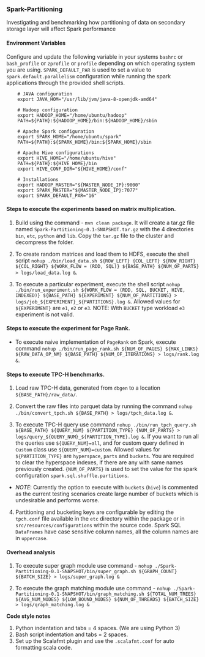 ### Spark-Partitioning

Investigating and benchmarking how partitioning of data on secondary storage layer will affect Spark performance

#### Environment Variables

Configure and update the following variable in your systems `bashrc` or `bash_profile` 
or `zprofile` or `profile` depending on which operating system you are using. 
`SPARK_DEFAULT_PAR` is used to set a value to `spark.default.parallelism` configuration 
while running the spark applications through the provided shell scripts.

        # JAVA configuration
        export JAVA_HOM="/usr/lib/jvm/java-8-openjdk-amd64"
        
        # Hadoop configuration
        export HADOOP_HOME="/home/ubuntu/hadoop"
        PATH=${PATH}:${HADOOP_HOME}/bin:${HADOOP_HOME}/sbin
        
        # Apache Spark configuration
        export SPARK_HOME="/home/ubuntu/spark"
        PATH=${PATH}:${SPARK_HOME}/bin:${SPARK_HOME}/sbin
        
        # Apache Hive configurations
        export HIVE_HOME="/home/ubuntu/hive"
        PATH=${PATH}:${HIVE_HOME}/bin
        export HIVE_CONF_DIR="${HIVE_HOME}/conf"
        
        # Installations 
        export HADOOP_MASTER="${MASTER_NODE_IP}:9000"
        export SPARK_MASTER="${MASTER_NODE_IP}:7077"
        export SPARK_DEFAULT_PAR="16"

#### Steps to execute the experiments based on matrix multiplication.

1. Build using the command - `mvn clean package`. It will create a tar.gz file 
named `Spark-Partitioning-0.1-SNAPSHOT.tar.gz` with the 4 directories `bin`, `etc`, `python` and `lib`.
Copy the `tar.gz` file to the cluster and decompress the folder.

2. To create random matrices and load them to HDFS, execute the shell script 
`nohup ./bin/load_data.sh ${ROW_LEFT} {COL_LEFT} ${ROW_RIGHT} ${COL_RIGHT} ${WORK_FLOW = (RDD, SQL)} ${BASE_PATH} ${NUM_OF_PARTS} > logs/load_data.log &`.

3. To execute a particular experiment, execute the shell script 
`nohup ./bin/run_experiment.sh ${WORK_FLOW = (RDD, SQL, BUCKET, HIVE, INDEXED)} ${BASE_PATH} ${EXPERIMENT} ${NUM_OF_PARTITIONS} > logs/job_${EXPERIMENT}_${PARTITIONS}.log &`.
Allowed values for `${EXPERIMENT}` are `e1`, `e2` or `e3`. NOTE: With `BUCKET` type workload `e3` experiment is not valid.

#### Steps to execute the experiment for Page Rank.

* To execute naive implementation of `PageRank` on Spark, execute command
 `nohup ./bin/run_page_rank.sh ${NUM_OF_PAGES} ${MAX_LINKS} ${RAW_DATA_OP_NM} ${BASE_PATH} ${NUM_OF_ITERATIONS} > logs/rank.log &`.

#### Steps to execute TPC-H benchmarks.

1. Load raw TPC-H data, generated from `dbgen` to a location `${BASE_PATH}/raw_data/`.

2. Convert the raw files into parquet data by running the command 
`nohup ./bin/convert_tpch.sh ${BASE_PATH} > logs/tpch_data.log &`.

3. To execute TPC-H query use command 
`nohup ./bin/run_tpch_query.sh ${BASE_PATH} ${QUERY_NUM} ${PARTITION_TYPE} {NUM_OF_PARTS} > logs/query_${QUERY_NUM}_${PARTITION_TYPE}.log &`. 
If you want to run all the queries use `${QUERY_NUM}=all`, and for custom query defined 
in `Custom` class use `${QUERY_NUM}=custom`. Allowed values for `${PARTITION_TYPE}` 
are `hyperspace`, `parts` and `buckets`. You are required to clear the hyperspace indexes, if there are any with same names previously created.
`{NUM_OF_PARTS}` is used to set the value for the spark configuration `spark.sql.shuffle.partitions`.

* _NOTE_: Currently the option to execute with `buckets` (`hive`) is commented as the current testing
scenarios create large number of buckets which is undesirable and performs worse.

4. Partitioning and bucketing keys are configurable by editing the `tpch.conf` file available
in the `etc` directory within the package or in `src/resources/configurations` within the source code.
Spark SQL `DataFrames` have case sensitive column names, all the column names are in `uppercase`.
 
#### Overhead analysis

1. To execute super graph module use command -
`nohup ./Spark-Partitioning-0.1-SNAPSHOT/bin/super_graph.sh ${GRAPH_COUNT} ${BATCH_SIZE} > logs/super_graph.log &`

2. To execute the graph matching module use command - 
`nohup ./Spark-Partitioning-0.1-SNAPSHOT/bin/graph_matching.sh ${TOTAL_NUM_TREES} ${AVG_NUM_NODES} ${LOW_BOUND_NODES} ${NUM_OF_THREADS} ${BATCH_SIZE} > logs/qraph_matching.log &`

**Code style notes**
1. Python indentation and tabs = 4 spaces. (We are using Python 3)
2. Bash script indentation and tabs = 2 spaces.
3. Set up the Scalafmt plugin and use the `.scalafmt.conf` for auto formatting scala code.